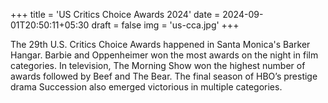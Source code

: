 +++
title = 'US Critics Choice Awards 2024'
date = 2024-09-01T20:50:11+05:30
draft = false
img = 'us-cca.jpg'
+++

The 29th U.S. Critics Choice Awards happened in Santa Monica's Barker Hangar. Barbie and Oppenheimer won the most awards on the night in film categories. In television, The Morning Show won the highest number of awards followed by Beef and The Bear. The final season of HBO’s prestige drama Succession also emerged victorious in multiple categories.
